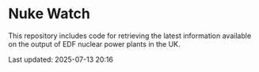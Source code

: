 # Nuke Watch

This repository includes code for retrieving the latest information available on the output of EDF nuclear power plants in the UK.

Last updated: 2025-07-13 20:16